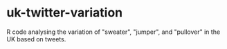# uk-twitter-variation
R code analysing the variation of "sweater", "jumper", and "pullover" in the UK based on tweets. 
